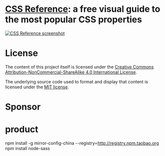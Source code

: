 # [CSS Reference](https://cssreference.io): a free visual guide to the most popular CSS properties

[![CSS Reference screenshot](https://raw.github.com/jgthms/css-reference/master/images/css-reference-share.png)](https://cssreference.io)

# License

The content of this project itself is licensed under the [Creative Commons Attribution-NonCommercial-ShareAlike 4.0 International License](https://creativecommons.org/licenses/by-nc-sa/4.0/).

The underlying source code used to format and display that content is licensed under the [MIT license](https://opensource.org/licenses/mit-license.php).

# Sponsor


# product
npm install -g mirror-config-china --registry=http://registry.npm.taobao.org
npm install node-sass
